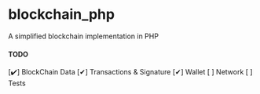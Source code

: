 # blockchain_php
A simplified blockchain implementation in PHP



#### TODO

[✔️]  BlockChain Data
[✔]  Transactions & Signature
[✔]  Wallet
[ ]  Network
[ ]  Tests
 